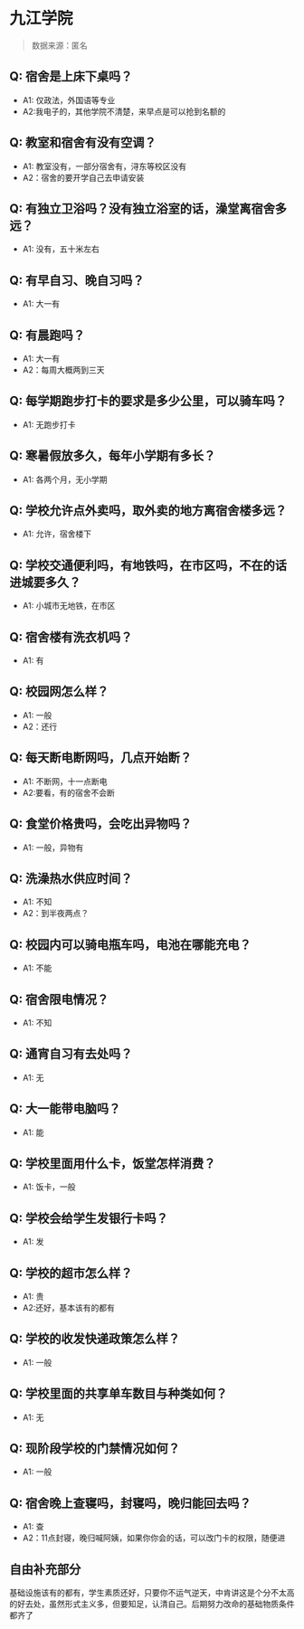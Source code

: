 # 九江学院

> 数据来源：匿名

## Q: 宿舍是上床下桌吗？

- A1: 仅政法，外国语等专业
- A2:我电子的，其他学院不清楚，来早点是可以抢到名额的

## Q: 教室和宿舍有没有空调？

- A1: 教室没有，一部分宿舍有，浔东等校区没有
- A2：宿舍的要开学自己去申请安装
## Q: 有独立卫浴吗？没有独立浴室的话，澡堂离宿舍多远？

- A1: 没有，五十米左右

## Q: 有早自习、晚自习吗？

- A1: 大一有

## Q: 有晨跑吗？

- A1: 大一有
- A2：每周大概两到三天

## Q: 每学期跑步打卡的要求是多少公里，可以骑车吗？

- A1: 无跑步打卡

## Q: 寒暑假放多久，每年小学期有多长？

- A1: 各两个月，无小学期

## Q: 学校允许点外卖吗，取外卖的地方离宿舍楼多远？

- A1: 允许，宿舍楼下

## Q: 学校交通便利吗，有地铁吗，在市区吗，不在的话进城要多久？

- A1: 小城市无地铁，在市区

## Q: 宿舍楼有洗衣机吗？

- A1: 有

## Q: 校园网怎么样？

- A1: 一般
- A2：还行

## Q: 每天断电断网吗，几点开始断？

- A1: 不断网，十一点断电
- A2:要看，有的宿舍不会断

## Q: 食堂价格贵吗，会吃出异物吗？

- A1: 一般，异物有

## Q: 洗澡热水供应时间？

- A1: 不知
- A2：到半夜两点？

## Q: 校园内可以骑电瓶车吗，电池在哪能充电？

- A1: 不能

## Q: 宿舍限电情况？

- A1: 不知

## Q: 通宵自习有去处吗？

- A1: 无

## Q: 大一能带电脑吗？

- A1: 能

## Q: 学校里面用什么卡，饭堂怎样消费？

- A1: 饭卡，一般

## Q: 学校会给学生发银行卡吗？

- A1: 发

## Q: 学校的超市怎么样？

- A1: 贵
- A2:还好，基本该有的都有

## Q: 学校的收发快递政策怎么样？

- A1: 一般

## Q: 学校里面的共享单车数目与种类如何？

- A1: 无

## Q: 现阶段学校的门禁情况如何？

- A1: 一般

## Q: 宿舍晚上查寝吗，封寝吗，晚归能回去吗？

- A1: 查
- A2：11点封寝，晚归喊阿姨，如果你你会的话，可以改门卡的权限，随便进

## 自由补充部分

基础设施该有的都有，学生素质还好，只要你不运气逆天，中肯讲这是个分不太高的好去处，虽然形式主义多，但要知足，认清自己。后期努力改命的基础物质条件都齐了
